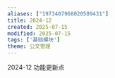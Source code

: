 ```yaml
---
aliases: ["1973407968020509431"]
title: 2024-12
created: 2025-07-15
modified: 2025-07-15
tags: ['基础模块']
theme: 公文管理
---
```


2024-12 功能更新点